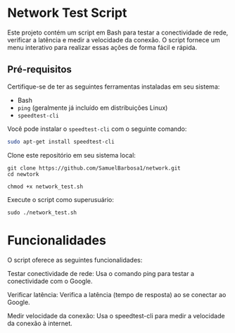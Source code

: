 # Network Test Script

Este projeto contém um script em Bash para testar a conectividade de rede, verificar a latência e medir a velocidade da conexão. O script fornece um menu interativo para realizar essas ações de forma fácil e rápida.

## Pré-requisitos

Certifique-se de ter as seguintes ferramentas instaladas em seu sistema:

- Bash
- `ping` (geralmente já incluído em distribuições Linux)
- `speedtest-cli`

Você pode instalar o `speedtest-cli` com o seguinte comando:
```bash
sudo apt-get install speedtest-cli
```
Clone este repositório em seu sistema local:
```
git clone https://github.com/SamuelBarbosa1/network.git
cd newtork
```
```
chmod +x network_test.sh
```
Execute o script como superusuário:
````
sudo ./network_test.sh
````
# Funcionalidades

O script oferece as seguintes funcionalidades:

Testar conectividade de rede: Usa o comando ping para testar a conectividade com o Google.

Verificar latência: Verifica a latência (tempo de resposta) ao se conectar ao Google.

Medir velocidade da conexão: Usa o speedtest-cli para medir a velocidade da conexão à internet.


